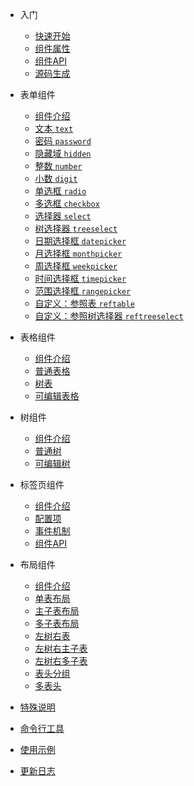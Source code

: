 * 入门

  * [快速开始](quickstart.md)
  * [组件属性](compprops.md)
  * [组件API](compapi.md)
  * [源码生成](compsrc.md)

* 表单组件

  * [组件介绍](form/README.md)
  * [文本 `text`](form/text.md)
  * [密码 `password`](form/password.md)
  * [隐藏域 `hidden`](form/hidden.md)
  * [整数 `number`](form/number.md)
  * [小数 `digit`](form/digit.md)
  * [单选框 `radio`](form/radio.md)
  * [多选框 `checkbox`](form/checkbox.md)
  * [选择器 `select`](form/select.md)
  * [树选择器 `treeselect`](form/treeselect.md)
  * [日期选择框 `datepicker`](form/datepicker.md)
  * [月选择框 `monthpicker`](form/monthpicker.md)
  * [周选择框 `weekpicker`](form/weekpicker.md)
  * [时间选择框 `timepicker`](form/timepicker.md)
  * [范围选择框 `rangepicker`](form/rangepicker.md)
  * [自定义：参照表 `reftable`](form/custom/reftable.md)
  * [自定义：参照树选择器 `reftreeselect`](form/custom/reftreeselect.md)

* 表格组件

  * [组件介绍](table/README.md)
  * [普通表格](table/normal.md)
  * [树表](table/treetable.md)
  * [可编辑表格](table/editable.md)

* 树组件

  * [组件介绍](tree/README.md)
  * [普通树](tree/normal.md)
  * [可编辑树](tree/editable.md)

* 标签页组件

  * [组件介绍](tabs/README.md)
  * [配置项](tabs/config.md)
  * [事件机制](tabs/events.md)
  * [组件API](tabs/api.md)

* 布局组件

  * [组件介绍](layout/README.md)
  * [单表布局](layout/table.md)
  * [主子表布局](layout/child.md)
  * [多子表布局](layout/children.md)
  * [左树右表](layout/ltreertable.md)
  * [左树右主子表](layout/ltreerchild.md)
  * [左树右多子表](layout/ltreerchildren.md)
  * [表头分组](layout/hgroup.md)
  * [多表头](layout/multiheaders.md)

* [特殊说明](description.md)
* [命令行工具](cli.md)
* [使用示例](examples.md)
* [更新日志](changelog.md)
